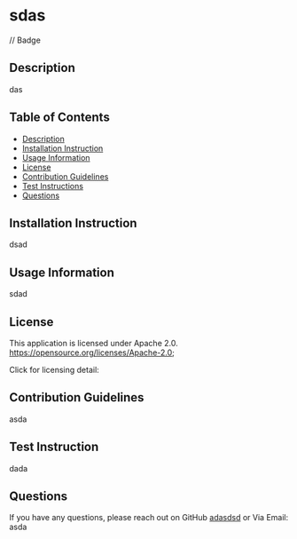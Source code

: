 # sdas
  
  // Badge
  

  ## Description
  das

  ## Table of Contents
  
  - [Description](#description)
  - [Installation Instruction](#installation-instruction)
  - [Usage Information](#usage-information)
  - [License](#license)
  - [Contribution Guidelines](#contribution-guidelines)
  - [Test Instructions](#test-instructions)
  - [Questions](#questions)

  ## Installation Instruction
  dsad

  ## Usage Information
  sdad

  ## License
  This application is licensed under Apache 2.0. <https://opensource.org/licenses/Apache-2.0>;

  Click for licensing detail: 

  ## Contribution Guidelines
  asda

  ## Test Instruction
  dada

  ## Questions
  If you have any questions, please reach out on GitHub
  [adasdsd](https://github.com/adasdsd)
  or Via Email:
  asda
